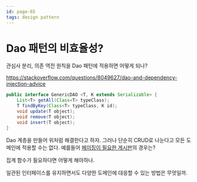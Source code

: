 ```yaml
---
id: page-65
tags: design pattern
---
```

# Dao 패턴의 비효율성?

관심사 분리, 의존 역전 원칙을 Dao 패턴에 적용하면 어떻게 되나?

https://stackoverflow.com/questions/8049627/dao-and-dependency-injection-advice

```java
public interface GenericDAO <T, K extends Serializable> {
    List<T> getAll(Class<T> typeClass);
    T findByKey(Class<T> typeClass, K id);
    void update(T object);
    void remove(T object);
    void insert(T object);
}
```

Dao 계층을 만들어 위처럼 해결한다고 하자.
그러나 단순히 CRUD로 나눈다고 모든 도메인에 적용할 수는 없다.
예를들어 [페이징이 필요한 게시판](https://okky.kr/article/59922)의 경우는?

집계 함수가 필요하다면 어떻게 해야하나.

일관된 인터페이스를 유지하면서도 다양한 도메인에 대응할 수 있는 방법은 무엇일까.
